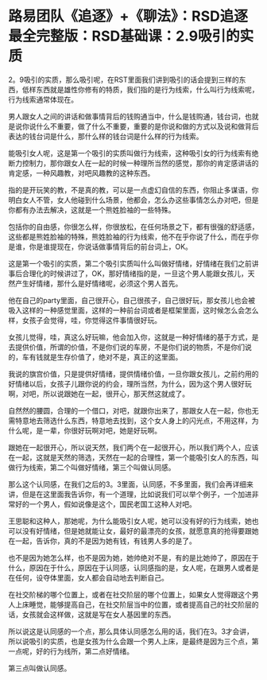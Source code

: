 # 路易团队《追逐》+《聊法》：RSD追逐最全完整版：RSD基础课：2.9吸引的实质

2。9吸引的实质，那么吸引呢，在RST里面我们讲到吸引的话会提到三样的东西，低样东西就是雄性你修有的特质，我们指的是行为线索，什么叫行为线索呢，行为线索通常体现在。

男人跟女人之间的讲话和做事情背后的钱购通当中，什么是钱购通，钱台词，也就是说你说什么不重要，做了什么不重要，重要的是你说和做的方式以及说和做背后表达的钱台词是什么，那什么样的钱台词是什么样的行为线索。

能吸引女人呢，这是第一个吸引的实质叫做行为线索，这种吸引女的行为线索有绝断力控制力，那你跟女人在一起的时候一种理所当然的感觉，那你的肯定感讲话的肯定感，一种风趣教，对吧风趣教的这种东西。

指的是开玩笑的教，不是真的教，可以是一点虚幻自信的东西，你阻止多谋语，你明白女人不管，女人他碰到什么场景，他都会，怎么办这些事情怎么办对吧，但是你都有办法去解决，这就是一个熊姓脸袖的一些特殊。

包括你的自由感，你很怎么样，你很放松，在任何场景之下，都有很强的舒适感，这些都是熊姓脸袖的特殊，熊姓脸袖的行为线索，他不在乎你说了什么，而在乎你是谁，你是谁提现在，你说话做事情背后的前台词上，OK。

这是第一个吸引的实质，第二个吸引实质叫什么叫做好情绪，好情绪在我们之前讲事后合理化的时候讲过了，OK，那好情绪指的是，一旦这个男人能跟女孩儿，天然产生好情绪，那什么是好情绪呢，必须这个男人首先。

他在自己的party里面，自己很开心，自己很孩子，自己很好玩，那女孩儿也会被吸入这样的一种感觉里面，这样的一种前台词或者是框架里面，这时候怎么会怎么样，女孩子会觉得，哇，你觉得这件事情很好玩。

女孩儿觉得，哇，真这么好玩嘛，他会加入你，这就是一种好情绪的基于方式，是去提供价值，所谓的价值，不是你们说的车房，不是你们说的物质，不是你们说的，车有钱就是生存价值了，绝对不是，真正的这里面。

我说的旗宫价值，只是提供好情绪，提供情绪价值，一旦你跟女孩儿，之前约用的好情绪以后，女孩子儿跟你说的约会，理所当然，为什么，因为这个男人很好玩啊，对吧，所以说跟她在一起，很开心，那天然这就成了。

自然然的腰圆，合理的一个借口，对吧，就跟你出来了，那跟女人在一起，你也无需特意地去筛选什么东西，特意地去找到，这个女人身上的闪光点，不用这样，为什么呢，是一辈，你很好玩啊对吧，她是好玩啊。

跟她在一起很开心，所以说天然，我们两个在一起很开心，所以我们两个人，应该在一起，这就是天然的筛选，天然在一起的合理性，第一个能吸引女人的东西，叫做行为线索，第二个叫做好情绪，第三个叫做认同感。

那么这个认同感，在我们之后的3。3里面，认同感，不多里面，我们会再详细来讲，但是在这里面我告诉你，有一个道理，比如说我们可以举个例子，一个加进非常好的一个男人，假如说像是这个，国民老国工这种人对吧。

王思聪和这种人，那她呢，为什么能吸引女人呢，她可以没有好的行为线索，她也可以没有好情绪，但是她就能让女，最好的最漂亮的女孩，就愿意真的抢得要跟她在一起，告诉你，真的不是因为她有钱，有钱男人多的是了。

也不是因为她怎么样，也不是因为她，她帅绝对不是，有的是比她帅了，原因在于什么，原因在于什么，原因在于认同感，认同感指的是，女人呢，在跟男人或者是在任何，设夺体里面，女人都会自动地去判断自己。

在社交阶梯的哪个位置上，或者在社交阶层的哪个位置上，如果女人觉得跟这个男人上床睡觉，能够提高自己，在社交阶层当中的位置，或者提高自己的社交阶层的话，女孩就会这样做，这就是写在女人基因里的东西。

所以说这是认同感的一个点，那么具体认同感怎么用的话，我们在3。3才会讲，所以说吸引的实质，也是女孩为什么会跟一个男人上床，是最终是因为三个点，第一点呢，好的行为线所，第二点好情绪。

第三点叫做认同感。